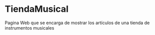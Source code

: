 # TiendaMusical
Pagina Web que se encarga de mostrar los artículos de una tienda de instrumentos musicales
